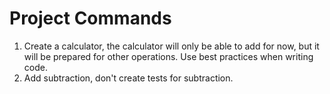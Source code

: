 # Project Commands

1. Create a calculator, the calculator will only be able to add for now, but it will be prepared for other operations. Use best practices when writing code.
2. Add subtraction, don't create tests for subtraction.

